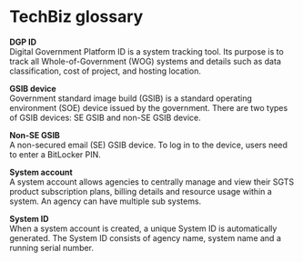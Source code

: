 # TechBiz glossary
**DGP ID**  
Digital Government Platform ID is a system tracking tool. Its purpose is to track all Whole-of-Government (WOG) systems and details such as data classification, cost of project, and hosting location.

**GSIB device**  
Government standard image build (GSIB) is a standard operating environment (SOE) device issued by the government. There are two types of GSIB devices: SE GSIB and non-SE GSIB device.

**Non-SE GSIB**  
A non-secured email (SE) GSIB device. To log in to the device, users need to enter a BitLocker PIN.

**System account**  
A system account allows agencies to centrally manage and view their SGTS product subscription plans, billing details and resource usage within a system. An agency can have multiple sub systems.

**System ID**  
When a system account is created, a unique System ID is automatically generated. The System ID consists of agency name, system name and a running serial number.

